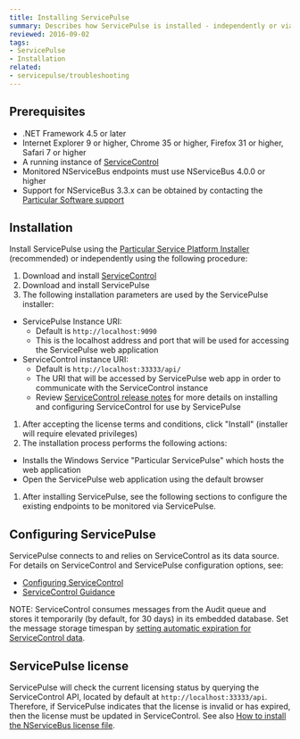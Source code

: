 ```yaml
---
title: Installing ServicePulse
summary: Describes how ServicePulse is installed - independently or via the PlatformInstaller - and its basic requirements
reviewed: 2016-09-02
tags:
- ServicePulse
- Installation
related:
- servicepulse/troubleshooting
---
```



## Prerequisites

 * .NET Framework 4.5 or later
 * Internet Explorer 9 or higher, Chrome 35 or higher, Firefox 31 or higher, Safari 7 or higher
 * A running instance of [ServiceControl](/servicecontrol)
 * Monitored NServiceBus endpoints must use NServiceBus 4.0.0 or higher
  * Support for NServiceBus 3.3.x can be obtained by contacting the [Particular Software support](http://particular.net/support)


## Installation

Install ServicePulse using the [Particular Service Platform Installer](/platform/installer) (recommended) or independently using the following procedure:

 1. Download and install [ServiceControl](https://github.com/Particular/ServiceControl/releases)
 1. Download and install ServicePulse
 1. The following installation parameters are used by the ServicePulse installer:
   * ServicePulse Instance URI:
      * Default is `http://localhost:9090`
      * This is the localhost address and port that will be used for accessing the ServicePulse web application
   * ServiceControl instance URI:
      * Default is `http://localhost:33333/api/`
      * The URI that will be accessed by ServicePulse web app in order to communicate with the ServiceControl instance
      * Review [ServiceControl release notes](https://github.com/Particular/ServiceControl/releases) for more details on installing and configuring ServiceControl for use by ServicePulse
 1. After accepting the license terms and conditions, click "Install" (installer will require elevated privileges)
 1. The installation process performs the following actions:
  * Installs the Windows Service "Particular ServicePulse" which hosts the web application
  * Open the ServicePulse web application using the default browser
 1. After installing ServicePulse, see the following sections to configure the existing endpoints to be monitored via ServicePulse.


## Configuring ServicePulse

ServicePulse connects to and relies on ServiceControl as its data source.
For details on ServiceControl and ServicePulse configuration options, see:

* [Configuring ServiceControl](/servicecontrol/creating-config-file.md)
* [ServiceControl Guidance](/servicecontrol)

NOTE: ServiceControl consumes messages from the Audit queue and stores it temporarily (by default, for 30 days) in its embedded database. Set the message storage timespan by [setting automatic expiration for ServiceControl data](/servicecontrol/how-purge-expired-data.md).


## ServicePulse license

ServicePulse will check the current licensing status by querying the ServiceControl API, located by default at `http://localhost:33333/api`. Therefore, if ServicePulse indicates that the license is invalid or has expired, then the license must be updated in ServiceControl. See also [How to install the NServiceBus license file](/nservicebus/licensing/license-management.md).